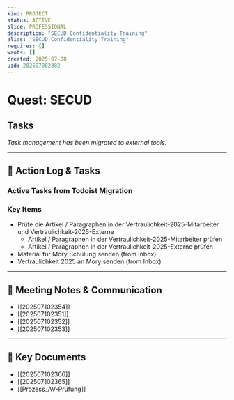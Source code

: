 ```yaml
---
kind: PROJECT
status: ACTIVE
slice: PROFESSIONAL
description: "SECUD Confidentiality Training"
alias: "SECUD Confidentiality Training"
requires: []
wants: []
created: 2025-07-08
uid: 202507082382
---
```


# Quest: SECUD

## Tasks

*Task management has been migrated to external tools.*

---

## 📝 Action Log & Tasks

### Active Tasks from Todoist Migration
### Key Items
- Prüfe die Artikel / Paragraphen in der Vertraulichkeit-2025-Mitarbeiter und Vertraulichkeit-2025-Externe
  - Artikel / Paragraphen in der Vertraulichkeit-2025-Mitarbeiter prüfen
  - Artikel / Paragraphen in der Vertraulichkeit-2025-Externe prüfen
- Material für Mory Schulung senden (from Inbox)
- Vertraulichkeit 2025 an Mory senden (from Inbox)


---
## 💬 Meeting Notes & Communication
- [[202507102354]]
- [[202507102351]]
- [[202507102352]]
- [[202507102353]]

---
## 📎 Key Documents
- [[202507102366]]
- [[202507102365]]
- [[Prozess_AV-Prüfung]]
